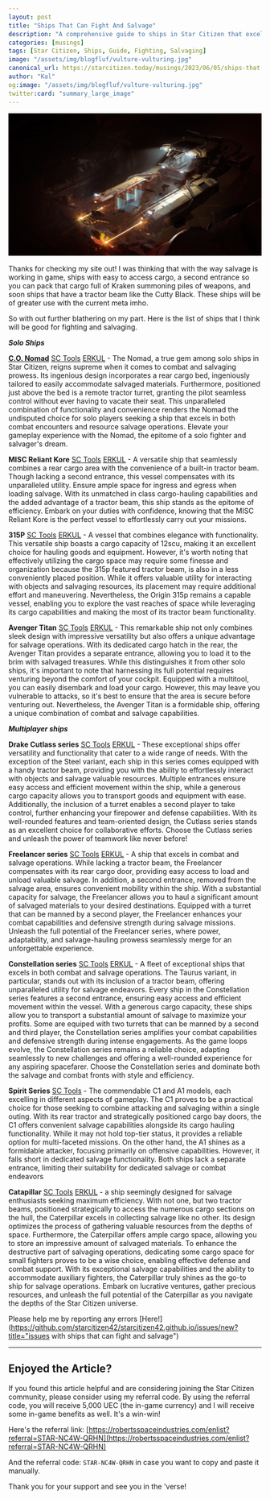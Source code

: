 ```yaml
---
layout: post
title: "Ships That Can Fight And Salvage"
description: "A comprehensive guide to ships in Star Citizen that excel in both combat and salvage operations. Explore the unique features and capabilities of each ship and discover the best fit for your space adventures."
categories: [musings]
tags: [Star Citizen, Ships, Guide, Fighting, Salvaging]
image: "/assets/img/blogfluf/vulture-vulturing.jpg"
canonical_url: https://starcitizen.today/musings/2023/06/05/ships-that-can-fight-and-salvage.html
author: "Kal"
og:image: "/assets/img/blogfluf/vulture-vulturing.jpg"
twitter:card: "summary_large_image"
---
```


![A vulture doing crazy vulture stuff](/assets/img/blogfluf/vulture-vulturing.jpg)

Thanks for checking my site out!  I was thinking that with the way salvage is working in game, ships with easy to access cargo, a second entrance so you can pack that cargo full of Kraken summoning piles of weapons, and soon ships that have a tractor beam like the Cutty Black.  These ships will be of greater use with the current meta imho.

So with out further blathering on my part.  Here is the list of ships that I think will be good for fighting and salvaging.


***Solo Ships***

[**C.O. Nomad**](/2023/06/05/the-nomad.html) [<u>SC Tools</u>](https://starcitizen.tools/Nomad) [<u>ERKUL</u>](https://www.erkul.games/loadout/vzs4ydq9) - The Nomad, a true gem among solo ships in Star Citizen, reigns supreme when it comes to combat and salvaging prowess. Its ingenious design incorporates a rear cargo bed, ingeniously tailored to easily accommodate salvaged materials. Furthermore, positioned just above the bed is a remote tractor turret, granting the pilot seamless control without ever having to vacate their seat. This unparalleled combination of functionality and convenience renders the Nomad the undisputed choice for solo players seeking a ship that excels in both combat encounters and resource salvage operations. Elevate your gameplay experience with the Nomad, the epitome of a solo fighter and salvager's dream.

**MISC Reliant Kore** [<u>SC Tools</u>](https://starcitizen.tools/Reliant_Kore) [<u>ERKUL</u>](https://www.erkul.games/loadout/0GoQeiw4) - A versatile ship that seamlessly combines a rear cargo area with the convenience of a built-in tractor beam. Though lacking a second entrance, this vessel compensates with its unparalleled utility. Ensure ample space for ingress and egress when loading salvage. With its unmatched in class cargo-hauling capabilities and the added advantage of a tractor beam, this ship stands as the epitome of efficiency. Embark on your duties with confidence, knowing that the MISC Reliant Kore is the perfect vessel to effortlessly carry out your missions.

**315P** [<u>SC Tools</u>](https://starcitizen.tools/315p) [<u>ERKUL</u>](https://www.erkul.games/loadout/GQIUsJdQ) - A vessel that combines elegance with functionality. This versatile ship boasts a cargo capacity of 12scu, making it an excellent choice for hauling goods and equipment. However, it's worth noting that effectively utilizing the cargo space may require some finesse and organization because the 315p featured tractor beam, is also in a less conveniently placed position. While it offers valuable utility for interacting with objects and salvaging resources, its placement may require additional effort and maneuvering. Nevertheless, the Origin 315p remains a capable vessel, enabling you to explore the vast reaches of space while leveraging its cargo capabilities and making the most of its tractor beam functionality.

**Avenger Titan** [<u>SC Tools</u>](https://starcitizen.tools/Nomad) [<u>ERKUL</u>](https://www.erkul.games/loadout/hejnO4ub) - This remarkable ship not only combines sleek design with impressive versatility but also offers a unique advantage for salvage operations. With its dedicated cargo hatch in the rear, the Avenger Titan provides a separate entrance, allowing you to load it to the brim with salvaged treasures. While this distinguishes it from other solo ships, it's important to note that harnessing its full potential requires venturing beyond the comfort of your cockpit. Equipped with a multitool, you can easily disembark and load your cargo. However, this may leave you vulnerable to attacks, so it's best to ensure that the area is secure before venturing out. Nevertheless, the Avenger Titan is a formidable ship, offering a unique combination of combat and salvage capabilities.

***Multiplayer ships***

**Drake Cutlass series** [<u>SC Tools</u>](https://starcitizen.tools/Cutlass_Black) [<u>ERKUL</u>](https://www.erkul.games/loadout/n5VNKuR7) - These exceptional ships offer versatility and functionality that cater to a wide range of needs. With the exception of the Steel variant, each ship in this series comes equipped with a handy tractor beam, providing you with the ability to effortlessly interact with objects and salvage valuable resources. Multiple entrances ensure easy access and efficient movement within the ship, while a generous cargo capacity allows you to transport goods and equipment with ease. Additionally, the inclusion of a turret enables a second player to take control, further enhancing your firepower and defense capabilities. With its well-rounded features and team-oriented design, the Cutlass series stands as an excellent choice for collaborative efforts. Choose the Cutlass series and unleash the power of teamwork like never before!

**Freelancer series** [<u>SC Tools</u>](https://starcitizen.tools/Freelancer) [<u>ERKUL</u>](https://www.erkul.games/loadout/396nA80J) - A ship that excels in combat and salvage operations. While lacking a tractor beam, the Freelancer compensates with its rear cargo door, providing easy access to load and unload valuable salvage. In addition, a second entrance, removed from the salvage area, ensures convenient mobility within the ship. With a substantial capacity for salvage, the Freelancer allows you to haul a significant amount of salvaged materials to your desired destinations. Equipped with a turret that can be manned by a second player, the Freelancer enhances your combat capabilities and defensive strength during salvage missions. Unleash the full potential of the Freelancer series, where power, adaptability, and salvage-hauling prowess seamlessly merge for an unforgettable experience.

**Constellation series** [<u>SC Tools</u>](https://starcitizen.tools/Constellation_Taurus) [<u>ERKUL</u>](https://www.erkul.games/loadout/tWSsufy7) - A fleet of exceptional ships that excels in both combat and salvage operations. The Taurus variant, in particular, stands out with its inclusion of a tractor beam, offering unparalleled utility for salvage endeavors. Every ship in the Constellation series features a second entrance, ensuring easy access and efficient movement within the vessel. With a generous cargo capacity, these ships allow you to transport a substantial amount of salvage to maximize your profits. Some are equiped with two turrets that can be manned by a second and third player, the Constellation series amplifies your combat capabilities and defensive strength during intense engagements. As the game loops evolve, the Constellation series remains a reliable choice, adapting seamlessly to new challenges and offering a well-rounded experience for any aspiring spacefarer. Choose the Constellation series and dominate both the salvage and combat fronts with style and efficiency.

**Spirit Series** [<u>SC Tools</u>](https://starcitizen.tools/C1_Spirit) - The commendable C1 and A1 models, each excelling in different aspects of gameplay. The C1 proves to be a practical choice for those seeking to combine attacking and salvaging within a single outing. With its rear tractor and strategically positioned cargo bay doors, the C1 offers convenient salvage capabilities alongside its cargo hauling functionality. While it may not hold top-tier status, it provides a reliable option for multi-faceted missions. On the other hand, the A1 shines as a formidable attacker, focusing primarily on offensive capabilities. However, it falls short in dedicated salvage functionality. Both ships lack a separate entrance, limiting their suitability for dedicated salvage or combat endeavors

**Catapillar** [<u>SC Tools</u>](https://starcitizen.tools/Caterpillar) [<u>ERKUL</u>](https://www.erkul.games/loadout/n5VNKuR7) - a ship seemingly designed for salvage enthusiasts seeking maximum efficiency. With not one, but two tractor beams, positioned strategically to access the numerous cargo sections on the hull, the Caterpillar excels in collecting salvage like no other. Its design optimizes the process of gathering valuable resources from the depths of space. Furthermore, the Caterpillar offers ample cargo space, allowing you to store an impressive amount of salvaged materials. To enhance the destructive part of salvaging operations, dedicating some cargo space for small fighters proves to be a wise choice, enabling effective defense and combat support. With its exceptional salvage capabilities and the ability to accommodate auxiliary fighters, the Caterpillar truly shines as the go-to ship for salvage operations. Embark on lucrative ventures, gather precious resources, and unleash the full potential of the Caterpillar as you navigate the depths of the Star Citizen universe.


Please help me by reporting any errors [Here!](https://github.com/starcitizen42/starcitizen42.github.io/issues/new?title="issues with ships that can fight and salvage")

---

## Enjoyed the Article?

If you found this article helpful and are considering joining the Star Citizen community, please consider using my referral code. By using the referral code, you will receive 5,000 UEC (the in-game currency) and I will receive some in-game benefits as well. It's a win-win!

Here's the referral link: [https://robertsspaceindustries.com/enlist?referral=STAR-NC4W-QRHN](https://robertsspaceindustries.com/enlist?referral=STAR-NC4W-QRHN)

And the referral code: `STAR-NC4W-QRHN` in case you want to copy and paste it manually.

Thank you for your support and see you in the 'verse!
